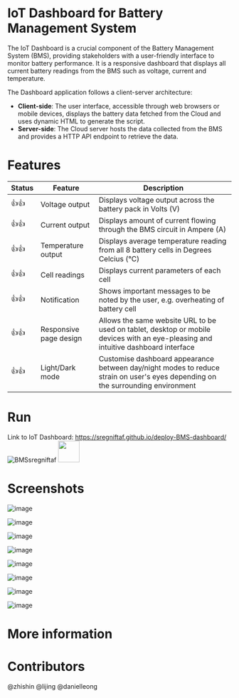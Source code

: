 # IoT Dashboard for Battery Management System
The IoT Dashboard is a crucial component of the Battery Management System (BMS), providing stakeholders with a user-friendly interface to monitor battery performance. It is a responsive dashboard that displays all current battery readings from the BMS such as voltage, current and temperature.

The Dashboard application follows a client-server architecture:
- **Client-side**: The user interface, accessible through web browsers or mobile devices, displays the battery data fetched from the Cloud and uses dynamic HTML to generate the script.
- **Server-side**: The Cloud server hosts the data collected from the BMS and provides a HTTP API endpoint to retrieve the data.


# Features
Status | Feature | Description
--- | --- | ---
:+1::thumbsup:| Voltage output | Displays voltage output across the battery pack in Volts (V)
:+1::thumbsup:| Current output | Displays amount of current flowing through the BMS circuit in Ampere (A)
:+1::thumbsup:| Temperature output | Displays average temperature reading from all 8 battery cells in Degrees Celcius (°C)
:+1::thumbsup:| Cell readings | Displays current parameters of each cell
:+1::thumbsup:| Notification | Shows important messages to be noted by the user, e.g. overheating of battery cell
:+1::thumbsup:| Responsive page design | Allows the same website URL to be used on tablet, desktop or mobile devices with an eye-pleasing and intuitive dashboard interface
:+1::thumbsup:| Light/Dark mode | Customise dashboard appearance between day/night modes to reduce strain on user's eyes depending on the surrounding environment

# Run
Link to IoT Dashboard: https://sregniftaf.github.io/deploy-BMS-dashboard/
![BMSsregniftaf](https://github.com/sregniftaF/deploy-BMS-dashboard/assets/106218752/4868753b-f3ac-4bcc-9d2d-9c151a7a47f0)
<img src="[https://github.com/favicon.ico](https://github.com/sregniftaF/deploy-BMS-dashboard/assets/106218752/4868753b-f3ac-4bcc-9d2d-9c151a7a47f0)" width="48">
# Screenshots
![image](https://github.com/sregniftaF/deploy-BMS-dashboard/assets/133233810/f94833b4-e238-4ebd-91a3-e65c1cbd7900)

![image](https://github.com/sregniftaF/deploy-BMS-dashboard/assets/133233810/85e91c55-70d3-4ceb-b146-47b51c6ddfa0)

![image](https://github.com/sregniftaF/deploy-BMS-dashboard/assets/133233810/cf1ebe9f-d742-41a1-aeda-4a28058b4696)

![image](https://github.com/sregniftaF/deploy-BMS-dashboard/assets/133233810/35ef1753-ece4-47fc-911a-94604927d30c)

![image](https://github.com/sregniftaF/deploy-BMS-dashboard/assets/133233810/8baaeb64-f1f2-4296-9fcb-eccaab6ff05b)

![image](https://github.com/sregniftaF/deploy-BMS-dashboard/assets/133233810/05bf1557-3ef7-455f-a8d6-5032fba010ba)

![image](https://github.com/sregniftaF/deploy-BMS-dashboard/assets/133233810/9dc10a92-9426-430c-a7e3-5a456388e43a)

![image](https://github.com/sregniftaF/deploy-BMS-dashboard/assets/133233810/f7c38f71-59ec-4d28-ba80-aa0ced59a8a4)

# More information

# Contributors
@zhishin 
@lijing
@danielleong
